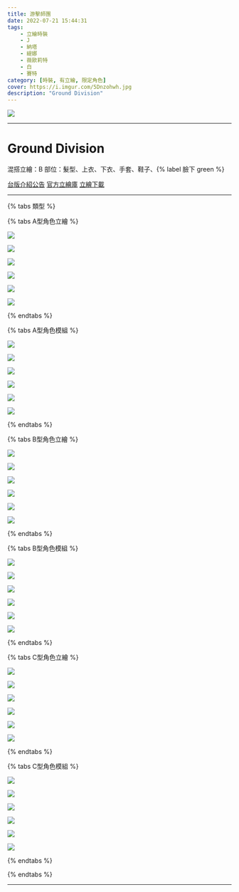 ```yaml
---
title: 游擊師團
date: 2022-07-21 15:44:31
tags:
    - 立繪時裝
    - J
    - 納塔
    - 緹娜
    - 薇歐莉特
    - 白
    - 賽特
category: [時裝, 有立繪, 限定角色]
cover: https://i.imgur.com/5Dnzohwh.jpg
description: "Ground Division"
---
```


![](https://ssl.nexon.com/s2/game/closers/2015/pds/039/1920x1080.jpg)

---
# Ground Division

混搭立繪：B
部位：髮型、上衣、下衣、手套、鞋子、{% label 臉下 green %}

[台版介紹公告](https://cls.mangot5.com/game/cls/news/detail?contentNo=39160)
[官方立繪庫](https://www.naddic.co.kr/ko/game/cls/fansitekit)
[立繪下載](https://closers.vod.nexoncdn.co.kr/site/fansitekit/Closers_FansiteKit_techWear_506.zip)


---
{% tabs 類型 %}
<!-- tab <font color=#DE3163><b>立繪A型</b></font>-->
{% tabs A型角色立繪 %}
<!-- tab J-->
[![](https://i.imgur.com/tPRR8Zyh.jpg)](https://i.imgur.com/tPRR8Zy.jpg)
<!-- endtab -->
<!-- tab 納塔(Nata)-->
[![](https://i.imgur.com/8e0huIqh.jpg)](https://i.imgur.com/8e0huIq.jpg)
<!-- endtab -->
<!-- tab 緹娜(Tina)-->
[![](https://i.imgur.com/lwZ9FDvh.jpg)](https://i.imgur.com/lwZ9FDv.jpg)
<!-- endtab -->
<!-- tab 薇歐莉特(Violet)-->
[![](https://i.imgur.com/zxyUMm8h.jpg)](https://i.imgur.com/zxyUMm8.jpg)
<!-- endtab -->
<!-- tab 白(Bai)-->
[![](https://i.imgur.com/Tiixxq4h.jpg)](https://i.imgur.com/Tiixxq4.jpg)
<!-- endtab -->
<!-- tab 賽特(Seth)-->
[![](https://i.imgur.com/uI4yunih.jpg)](https://i.imgur.com/uI4yuni.jpg)
<!-- endtab -->
{% endtabs %}
<!-- endtab -->

<!-- tab 模組A型-->
{% tabs A型角色模組 %}
<!-- tab J-->
[![](https://i.imgur.com/C9Ud96uh.png)](https://i.imgur.com/C9Ud96u.png)
<!-- endtab -->
<!-- tab 納塔(Nata)-->
[![](https://i.imgur.com/OCKujrCh.png)](https://i.imgur.com/OCKujrC.png)
<!-- endtab -->
<!-- tab 緹娜(Tina)-->
[![](https://i.imgur.com/nFc4LQ1h.png)](https://i.imgur.com/nFc4LQ1.png)
<!-- endtab -->
<!-- tab 薇歐莉特(Violet)-->
[![](https://i.imgur.com/ePFYS6bh.png)](https://i.imgur.com/ePFYS6b.png)
<!-- endtab -->
<!-- tab 白(Bai)-->
[![](https://i.imgur.com/4wM6GxPh.png)](https://i.imgur.com/4wM6GxP.png)
<!-- endtab -->
<!-- tab 賽特(Seth)-->
[![](https://i.imgur.com/WFoGR84h.png)](https://i.imgur.com/WFoGR84.png)
<!-- endtab -->
{% endtabs %}
<!-- endtab -->

<!-- tab <font color=#DE3163><b>立繪B型(混合立繪)</b></font>-->
{% tabs B型角色立繪 %}
<!-- tab J-->
[![](https://i.imgur.com/Cylby0ah.jpg)](https://i.imgur.com/Cylby0a.jpg)
<!-- endtab -->
<!-- tab 納塔(Nata)-->
[![](https://i.imgur.com/3IPmlSSh.jpg)](https://i.imgur.com/3IPmlSS.jpg)
<!-- endtab -->
<!-- tab 緹娜(Tina)-->
[![](https://i.imgur.com/vLob9vZh.jpg)](https://i.imgur.com/vLob9vZ.jpg)
<!-- endtab -->
<!-- tab 薇歐莉特(Violet)-->
[![](https://i.imgur.com/aoaUuwMh.jpg)](https://i.imgur.com/aoaUuwM.jpg)
<!-- endtab -->
<!-- tab 白(Bai)-->
[![](https://i.imgur.com/dQjpCDah.jpg)](https://i.imgur.com/dQjpCDa.jpg)
<!-- endtab -->
<!-- tab 賽特(Seth)-->
[![](https://i.imgur.com/IilZAqOh.jpg)](https://i.imgur.com/IilZAqO.jpg)
<!-- endtab -->
{% endtabs %}
<!-- endtab -->

<!-- tab 模組B型-->
{% tabs B型角色模組 %}
<!-- tab J-->
[![](https://i.imgur.com/pYUqFTgh.png)](https://i.imgur.com/pYUqFTg.png)
<!-- endtab -->
<!-- tab 納塔(Nata)-->
[![](https://i.imgur.com/nKXmhwYh.png)](https://i.imgur.com/nKXmhwY.png)
<!-- endtab -->
<!-- tab 緹娜(Tina)-->
[![](https://i.imgur.com/f0pkf8sh.png)](https://i.imgur.com/f0pkf8s.png)
<!-- endtab -->
<!-- tab 薇歐莉特(Violet)-->
[![](https://i.imgur.com/MVmpLYBh.png)](https://i.imgur.com/MVmpLYB.png)
<!-- endtab -->
<!-- tab 白(Bai)-->
[![](https://i.imgur.com/XEShj87h.png)](https://i.imgur.com/XEShj87.png)
<!-- endtab -->
<!-- tab 賽特(Seth)-->
[![](https://i.imgur.com/tmZbslmh.png)](https://i.imgur.com/tmZbslm.png)
<!-- endtab -->
{% endtabs %}
<!-- endtab -->

<!-- tab <font color=#DE3163><b>立繪C型</b></font>-->
{% tabs C型角色立繪 %}
<!-- tab J-->
[![](https://i.imgur.com/oNKVZVah.jpg)](https://i.imgur.com/oNKVZVa.jpg)
<!-- endtab -->
<!-- tab 納塔(Nata)-->
[![](https://i.imgur.com/SifOX9gh.jpg)](https://i.imgur.com/SifOX9g.jpg)
<!-- endtab -->
<!-- tab 緹娜(Tina)-->
[![](https://i.imgur.com/kO0xRcLh.jpg)](https://i.imgur.com/kO0xRcL.jpg)
<!-- endtab -->
<!-- tab 薇歐莉特(Violet)-->
[![](https://i.imgur.com/UgglVBPh.jpg)](https://i.imgur.com/UgglVBP.jpg)
<!-- endtab -->
<!-- tab 白(Bai)-->
[![](https://i.imgur.com/GiCJZCDh.jpg)](https://i.imgur.com/GiCJZCD.jpg)
<!-- endtab -->
<!-- tab 賽特(Seth)-->
[![](https://i.imgur.com/tN7FJoKh.jpg)](https://i.imgur.com/tN7FJoK.jpg)
<!-- endtab -->
{% endtabs %}
<!-- endtab -->

<!-- tab 模組C型-->
{% tabs C型角色模組 %}
<!-- tab J-->
[![](https://i.imgur.com/1CAIHEgh.png)](https://i.imgur.com/1CAIHEg.png)
<!-- endtab -->
<!-- tab 納塔(Nata)-->
[![](https://i.imgur.com/mYgQbBuh.png)](https://i.imgur.com/mYgQbBu.png)
<!-- endtab -->
<!-- tab 緹娜(Tina)-->
[![](https://i.imgur.com/9eiE2P2h.png)](https://i.imgur.com/9eiE2P2.png)
<!-- endtab -->
<!-- tab 薇歐莉特(Violet)-->
[![](https://i.imgur.com/LBi9vjBh.png)](https://i.imgur.com/LBi9vjB.png)
<!-- endtab -->
<!-- tab 白(Bai)-->
[![](https://i.imgur.com/wbEE2g8h.png)](https://i.imgur.com/wbEE2g8.png)
<!-- endtab -->
<!-- tab 賽特(Seth)-->
[![](https://i.imgur.com/0eHK6zbh.png)](https://i.imgur.com/0eHK6zb.png)
<!-- endtab -->
{% endtabs %}
<!-- endtab -->

{% endtabs %}


---
